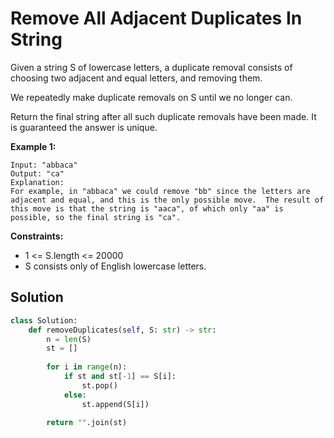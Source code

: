 <h1>Remove All Adjacent Duplicates In String</h1>

<p>
Given a string S of lowercase letters, a duplicate removal consists of choosing two adjacent and equal letters, and removing them.

We repeatedly make duplicate removals on S until we no longer can.

Return the final string after all such duplicate removals have been made.  It is guaranteed the answer is unique.

<b>Example 1:</b>

    Input: "abbaca"
    Output: "ca"
    Explanation: 
    For example, in "abbaca" we could remove "bb" since the letters are adjacent and equal, and this is the only possible move.  The result of this move is that the string is "aaca", of which only "aa" is possible, so the final string is "ca".

<b>Constraints:</b>

- 1 <= S.length <= 20000
- S consists only of English lowercase letters.

<h2>Solution</h2>

```python
class Solution:
    def removeDuplicates(self, S: str) -> str:
        n = len(S)
        st = []
        
        for i in range(n):
            if st and st[-1] == S[i]:
                st.pop()
            else:
                st.append(S[i])
        
        return "".join(st)
```
